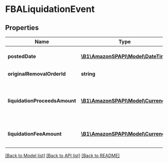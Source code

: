 # FBALiquidationEvent

## Properties
Name | Type | Description | Notes
------------ | ------------- | ------------- | -------------
**postedDate** | [**\B1\AmazonSPAPI\Model\\DateTime**](\DateTime.md) | The date and time when the financial event was posted. | [optional] 
**originalRemovalOrderId** | **string** | The identifier for the original removal order. | [optional] 
**liquidationProceedsAmount** | [**\B1\AmazonSPAPI\Model\Currency**](Currency.md) | The amount paid by the liquidator for the seller&#39;s inventory. The seller receives this amount minus LiquidationFeeAmount. | [optional] 
**liquidationFeeAmount** | [**\B1\AmazonSPAPI\Model\Currency**](Currency.md) | The fee charged to the seller by Amazon for liquidating the seller&#39;s FBA inventory. | [optional] 

[[Back to Model list]](../README.md#documentation-for-models) [[Back to API list]](../README.md#documentation-for-api-endpoints) [[Back to README]](../README.md)


